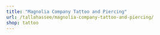 ```yaml
---
title: "Magnolia Company Tattoo and Piercing"
url: /tallahassee/magnolia-company-tattoo-and-piercing/
shop: tattoo
---
```

